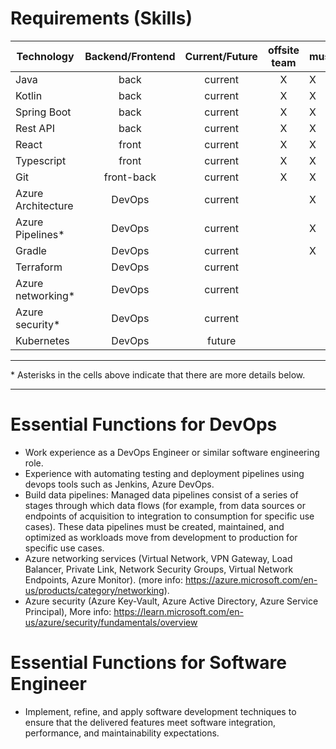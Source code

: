 # Requirements (Skills)

| Technology         | Backend/Frontend | Current/Future | offsite team | must |
| ------------------ | :--------------: | :------------: | :----------: | ---- |
| Java               |       back       |    current     |      X       | X    |
| Kotlin             |       back       |    current     |      X       | X    |
| Spring Boot        |       back       |    current     |      X       | X    |
| Rest API           |       back       |    current     |      X       | X    |
| React              |      front       |    current     |      X       | X    |
| Typescript         |      front       |    current     |      X       | X    |
| Git                |    front-back    |    current     |      X       | X    |
| Azure Architecture |      DevOps      |    current     |              | X    |
| Azure Pipelines\*  |      DevOps      |    current     |              | X    |
| Gradle             |      DevOps      |    current     |              | X    |
| Terraform          |      DevOps      |    current     |              |      |
| Azure networking\* |      DevOps      |    current     |              |      |
| Azure security\*   |      DevOps      |    current     |              |      |
| Kubernetes         |      DevOps      |     future     |              |      |

---

\* Asterisks in the cells above indicate that there are more details below.

---

# Essential Functions for DevOps

- Work experience as a DevOps Engineer or similar software engineering role.
- Experience with automating testing and deployment pipelines using devops tools such as Jenkins, Azure DevOps.
- Build data pipelines: Managed data pipelines consist of a series of stages through which data flows (for example, from data sources or endpoints of acquisition to integration to consumption for specific use cases). These data pipelines must be created, maintained, and optimized as workloads move from development to production for specific use cases.
- Azure networking services (Virtual Network, VPN Gateway, Load Balancer, Private Link, Network Security Groups, Virtual Network Endpoints, Azure Monitor). (more info: https://azure.microsoft.com/en-us/products/category/networking).
- Azure security (Azure Key-Vault, Azure Active Directory, Azure Service Principal), More info: https://learn.microsoft.com/en-us/azure/security/fundamentals/overview

# Essential Functions for Software Engineer

- Implement, refine, and apply software development techniques to ensure that the delivered features meet software integration, performance, and maintainability expectations.
